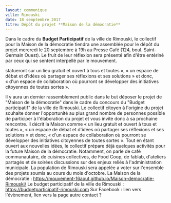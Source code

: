 ```yaml
---
layout: communique
ville: Rimouski
date: 18 semptembre 2017
titre: Dépôt du projet **Maison de la démocratie**
---
```


Dans le cadre du  **Budget Participatif** de la ville de Rimouski, le collectif pour la Maison de la démocratie tiendra une assemblée pour le dépôt du projet mercredi le 20 septembre à 19h au Presse Café (124, boul. Saint-Germain Ouest). Le fruit de leur réflexion sera présenté afin d'être entériné par ceux qui se sentent interpellé par le mouvement.



 statueront sur un lieu gratuit et ouvert à tous et toutes », « un espace de débat et d'idées où partager ses réflexions et ses solutions » et donc, « d'un espace de collaboration où pourront se développer des initiatives citoyennes de toutes sortes ».

Il y aura un dernier rassemblement public dans le but déposer le projet de "Maison de la démocratie" dans le cadre du concours du "Budget participatif" de la ville de Rimouski.
Le collectif citoyen à l'origine du projet souhaite donner l'opportunité au plus grand nombre de personnes possible de participer à l'élaboration du projet et vous invite donc à sa prochaine rencontre. Il décrit la Maison comme « un lieu gratuit et ouvert à tous et toutes », « un espace de débat et d'idées où partager ses réflexions et ses solutions » et donc, « d'un espace de collaboration où pourront se développer des initiatives citoyennes de toutes sortes ».
Tout en étant ouvert aux nouvelles idées, le collectif prépare déjà quelques activités pour la future Maison de la démocratie. Notamment, on parle de café communautaire, de cuisines collectives, de Food Coop, de fablab, d'ateliers partagés et de soirées discussions sur des enjeux reliés à l'administration municipale.
La population de Rimouski sera appelée a voter sur l'ensemble des projets soumis au cours du mois d'octobre.
La Maison de la démocratie : https://mouvement-16aout.github.io/Maison-democratie-Rimouski/
Le budget participatif de la ville de Rimouski : https://budgetparticipatif-rimouski.com
Sur Facebook : lien vers l'évènement, lien vers la page
autre contact ?
